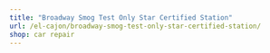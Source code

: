```yaml
---
title: "Broadway Smog Test Only Star Certified Station"
url: /el-cajon/broadway-smog-test-only-star-certified-station/
shop: car repair
---
```

